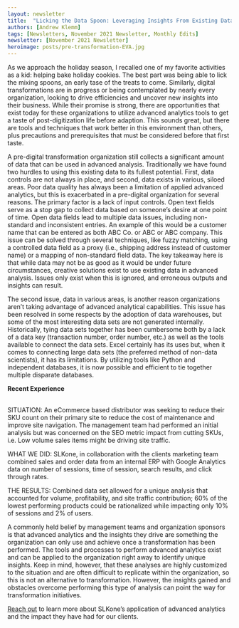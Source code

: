 ```yaml
---
layout: newsletter
title:  "Licking the Data Spoon: Leveraging Insights From Existing Data Before a Digital Transformation"
authors: [Andrew Klemm]
tags: [Newsletters, November 2021 Newsletter, Monthly Edits]
newsletter: [November 2021 Newsletter]
heroimage: posts/pre-transformation-EVA.jpg
---
```


As we approach the holiday season, I recalled one of my favorite activities as a kid: helping bake holiday cookies. The best part was being able to lick the mixing spoons, an early tase of the treats to come. Similarly, digital transformations are in progress or being contemplated by nearly every organization, looking to drive efficiencies and uncover new insights into their business. While their promise is strong, there are opportunities that exist today for these organizations to utilize advanced analytics tools to get a taste of post-digitization life before adaption. This sounds great, but there are tools and techniques that work better in this environment than others, plus precautions and prerequisites that must be considered before that first taste.

A pre-digital transformation organization still collects a significant amount of data that can be used in advanced analysis. Traditionally we have found two hurdles to using this existing data to its fullest potential. First, data controls are not always in place, and second, data exists in various, siloed areas. Poor data quality has always been a limitation of applied advanced analytics, but this is exacerbated in a pre-digital organization for several reasons. The primary factor is a lack of input controls. Open text fields serve as a stop gap to collect data based on someone’s desire at one point of time. Open data fields lead to multiple data issues, including non-standard and inconsistent entries. An example of this would be a customer name that can be entered as both ABC Co. or ABC or ABC company. This issue can be solved through several techniques, like fuzzy matching, using a controlled data field as a proxy (i.e., shipping address instead of customer name) or a mapping of non-standard field data. The key takeaway here is that while data may not be as good as it would be under future circumstances, creative solutions exist to use existing data in advanced analysis. Issues only exist when this is ignored, and erroneous outputs and insights can result.

The second issue, data in various areas, is another reason organizations aren’t taking advantage of advanced analytical capabilities. This issue has been resolved in some respects by the adoption of data warehouses, but some of the most interesting data sets are not generated internally. Historically, tying data sets together has been cumbersome both by a lack of a data key (transaction number, order number, etc.) as well as the tools available to connect the data sets. Excel certainly has its uses but, when it comes to connecting large data sets (the preferred method of non-data scientists), it has its limitations. By utilizing tools like Python and independent databases, it is now possible and efficient to tie together multiple disparate databases.

<div class="emphasis" markdown="1"> 
<strong>Recent Experience</strong><br><br>

SITUATION: An eCommerce based distributor was seeking to reduce their SKU count on their primary site to reduce the cost of maintenance and improve site navigation.  The management team had performed an initial analysis but was concerned on the SEO metric impact from cutting SKUs, i.e. Low volume sales items might be driving site traffic.

WHAT WE DID: SLKone, in collaboration with the clients marketing team combined sales and order data from an internal ERP with Google Analytics data on number of sessions, time of session, search results, and click through rates.  

THE RESULTS: Combined data set allowed for a unique analysis that accounted for volume, profitability, and site traffic contribution;  60% of the lowest performing products could be rationalized while impacting only 10% of sessions and 2% of users.
</div>

A commonly held belief by management teams and organization sponsors is that advanced analytics and the insights they drive are something the organization can only use and achieve once a transformation has been performed. The tools and processes to perform advanced analytics exist and can be applied to the organization right away to identify unique insights. Keep in mind, however, that these analyses are highly customized to the situation and are often difficult to replicate within the organization, so this is not an alternative to transformation. However, the insights gained and obstacles overcome performing this type of analysis can point the way for transformation initiatives.

<a href="https://slkone.com/contact/">Reach out</a> to learn more about SLKone’s application of advanced analytics and the impact they have had for our clients.
